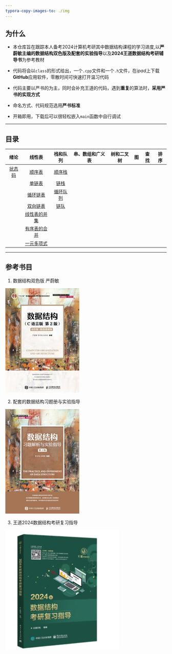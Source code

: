 ```yaml
---
typora-copy-images-to: ./img
---
```


## 为什么

- 本仓库旨在跟踪本人备考2024计算机考研其中数据结构课程的学习进度,以**严蔚敏主编的数据结构双色版及配套的实验指导**以及**2024王道数据结构考研辅导书**为参考教材

- 代码将会以`class`的形式给出，一个`.cpp`文件和一个`.h`文件，在*ipad*上下载**GitHub**应用软件，零散时间可快速打开温习代码

- 代码主要以严书的为主，同时会补充王道的代码，遇到**重复**的算法时，**采用严书的实现方式**

- 命名方式、代码规范选用**严书标准**

- 开箱即用，下载后可以很轻松嵌入`main`函数中自行调试

------



## 目录

|                 绪论                 |                            线性表                            |                           栈和队列                           | 串、数组和广义表 | 树和二叉树 |  图  | 查找 | 排序 |
| :----------------------------------: | :----------------------------------------------------------: | :----------------------------------------------------------: | :--------------: | :--------: | :--: | ---- | :--: |
| <a href="Status/Status.h">状态码</a> |   <a href="02-Linear List/TextBook/SqList.cpp">顺序表</a>    | <a href="03-Stack and Queue/TextBook/SqStack.cpp">顺序栈</a> |                  |            |      |      |      |
|                                      |  <a href="02-Linear List/TextBook/LinkList.cpp">单链表</a>   | <a href="03-Stack and Queue/TextBook/LinkStack.cpp">链栈</a> |                  |            |      |      |      |
|                                      | <a href="02-Linear List/TextBook/CLinkList.cpp">循环链表</a> | <a href="03-Stack and Queue/TextBook/SqQueue.cpp">循环队列</a> |                  |            |      |      |      |
|                                      | <a href="02-Linear List/TextBook/DuLinkList.cpp">双向链表</a> | <a href="03-Stack and Queue/TextBook/LinkQueue.cpp">链队</a> |                  |            |      |      |      |
|                                      | <a href="02-Linear List/TextBook/Union.cpp">线性表的并集</a> |                                                              |                  |            |      |      |      |
|                                      | <a href="02-Linear List/TextBook/MergeList.cpp">有序表的合并</a> |                                                              |                  |            |      |      |      |
|                                      | <a href="02-Linear List/TextBook/Polynomial.cpp">一元多项式</a> |                                                              |                  |            |      |      |      |

------



## 参考书目

1. 数据结构双色版 严蔚敏

![数据结构（C语言版）（第2版）](img/2110398aa6025c417e71.jpeg)

2. 配套的数据结构习题册与实验指导

![数据结构习题解析与实验指导](img/2204c1aa113663e88ab9.png)



3. 王道2024数据结构考研复习指导

![image-20230619194511434](img/image-20230619194511434.png)







